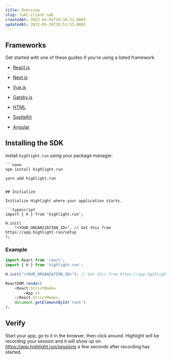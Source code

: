 ```yaml
---
title: Overview
slug: 7uAC-client-sdk
createdAt: 2022-04-01T19:38:31.000Z
updatedAt: 2022-05-26T18:53:53.000Z
---
```


## Frameworks

Get started with one of these guides if you're using a listed framework:

*   [React.js](/getting-started/client-sdk/reactjs)&#x20;

*   [Next.js](/getting-started/client-sdk/nextjs)&#x20;

*   [Vue.js](/getting-started/client-sdk/vuejs)&#x20;

*   [Gatsby.js](/getting-started/client-sdk/gatsbyjs)&#x20;

*   [HTML](/getting-started/client-sdk/html)

*   [SvelteKit](/getting-started/client-sdk/sveltekit)&#x20;

*   [Angular](/getting-started/client-sdk/angular)&#x20;

## Installing the SDK

Install `highlight.run` using your package manager.

```codeblocktabs
```none
npm install highlight.run
```

```shell
yarn add highlight.run
```
```

## Initialize

Initialize Highlight where your application starts.

```typescript
import { H } from 'highlight.run';

H.init(
    "<YOUR_ORGANIZATION_ID>", // Get this from https://app.highlight.run/setup
);
```

### Example

```typescript
import React from 'react';
import { H } from 'highlight.run';

H.init("<YOUR_ORGANZATION_ID>"); // Get this from https://app.hgihlight.run/setup

ReactDOM.render(
    <React.StrictMode>
        <App />
    </React.StrictMode>,
    document.getElementById('root')
);
```

## Verify

Start your app, go to it in the browser, then click around. Highlight will be recording your session and it will show up on <https://app.highlight.run/sessions> a few seconds after recording has started.
